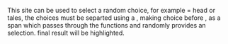 This site can be used to select a random choice, for example = head or tales, the choices must be separted using a , making choice before , as a span which passes through the functions and randomly provides an selection. final result will be highlighted. 
